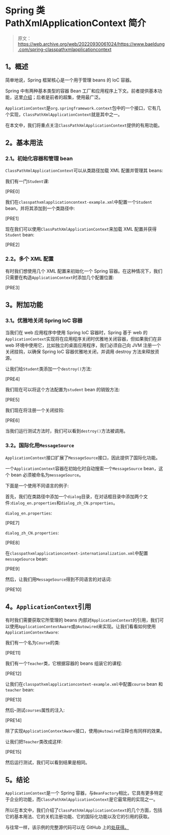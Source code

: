 # Spring 类 PathXmlApplicationContext 简介

> 原文：<https://web.archive.org/web/20220930061024/https://www.baeldung.com/spring-classpathxmlapplicationcontext>

## **1。概述**

简单地说，Spring 框架核心是一个用于管理 beans 的 IoC 容器。

Spring 中有两种基本类型的容器 Bean 工厂和应用程序上下文。前者提供基本功能，这里[介绍](/web/20220815025002/https://www.baeldung.com/spring-beanfactory)；后者是前者的超集，使用最广泛。

`ApplicationContext`是`org.springframework.context`包中的一个接口，它有几个实现，`ClassPathXmlApplicationContext`就是其中之一。

在本文中，我们将重点关注`ClassPathXmlApplicationContext`提供的有用功能。

## **2。基本用法**

### **2.1。初始化容器和管理 bean**

`ClassPathXmlApplicationContext`可以从类路径加载 XML 配置并管理其 beans:

我们有一门`Student`课:

[PRE0]

我们在`classpathxmlapplicationcontext-example.xml`中配置一个`Student` bean，并将其添加到一个类路径中:

[PRE1]

现在我们可以使用`ClassPathXmlApplicationContext`来加载 XML 配置并获得`Student` bean:

[PRE2]

### **2.2。多个 XML 配置**

有时我们想使用几个 XML 配置来初始化一个 Spring 容器。在这种情况下，我们只需要在构造`ApplicationContext`时添加几个配置位置:

[PRE3]

## **3。附加功能**

### **3.1。优雅地关闭 Spring IoC 容器**

当我们在 web 应用程序中使用 Spring IoC 容器时，Spring 基于 web 的`ApplicationContext`实现将在应用程序关闭时优雅地关闭容器，但如果我们在非 web 环境中使用它，比如独立的桌面应用程序，我们必须自己向 JVM 注册一个关闭挂钩，以确保 Spring IoC 容器优雅地关闭，并调用 destroy 方法来释放资源。

让我们给`Student`类添加一个`destroy()`方法:

[PRE4]

我们现在可以将这个方法配置为`student` bean 的销毁方法:

[PRE5]

我们现在将注册一个关闭挂钩:

[PRE6]

当我们运行测试方法时，我们可以看到`destroy()`方法被调用。

### **3.2。国际化用`MessageSource`**

`ApplicationContext`接口扩展了`MessageSource`接口，因此提供了国际化功能。

一个`ApplicationContext`容器在初始化时自动搜索一个`MessageSource` bean，这个 bean 必须被命名为`messageSource`。

下面是一个使用不同语言的例子:

首先，我们在类路径中添加一个`dialog`目录，在对话框目录中添加两个文件:`dialog_en.properties`和`dialog_zh_CN.properties`。

`dialog_en.properties`:

[PRE7]

`dialog_zh_CN.properties`:

[PRE8]

在`classpathxmlapplicationcontext-internationalization.xml`中配置`messageSource` bean:

[PRE9]

然后，让我们用`MessageSource`得到不同语言的对话词:

[PRE10]

## **4。`ApplicationContext`引用**

有时我们需要获取它所管理的 beans 内部对`ApplicationContext`的引用，我们可以使用`ApplicationContextAware`或`@Autowired`来实现。让我们看看如何使用`ApplicationContextAware`:

我们有一个名为`Course`的类:

[PRE11]

我们有一个`Teacher`类，它根据容器的 beans 组装它的课程:

[PRE12]

让我们在`classpathxmlapplicationcontext-example.xml`中配置`course` bean 和`teacher` bean:

[PRE13]

然后–测试`courses`属性的注入:

[PRE14]

除了实现`ApplicationContextAware`接口，使用`@Autowired`注释也有同样的效果。

让我们把`Teacher`类改成这样:

[PRE15]

然后运行测试，我们可以看到结果是相同。

## **5。结论**

`ApplicationContext`是一个 Spring 容器，与`BeanFactory`相比，它具有更多特定于企业的功能，而`ClassPathXmlApplicationContext`是它最常用的实现之一。

所以在本文中，我们介绍了`ClassPathXmlApplicationContext`的几个方面，包括它的基本用法、它的关机注册功能、它的国际化功能以及它的引用的获取。

与往常一样，该示例的完整源代码可以在 GitHub 上的[处获得。](https://web.archive.org/web/20220815025002/https://github.com/eugenp/tutorials/tree/master/spring-core)